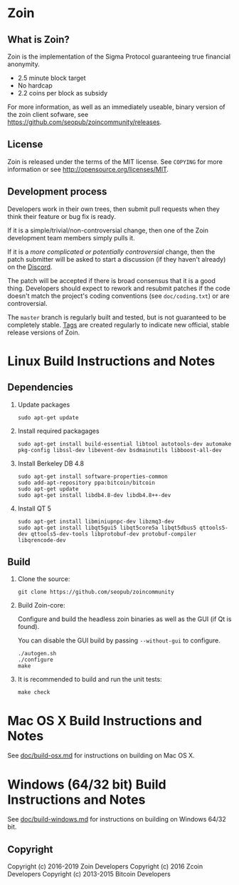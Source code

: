 Zoin
=============================

What is Zoin?
-------------

Zoin is the implementation of the Sigma Protocol guaranteeing true financial anonymity.

 - 2.5 minute block target
 - No hardcap
 - 2.2 coins per block as subsidy

For more information, as well as an immediately useable, binary version of
the zoin client sofware, see https://github.com/seopub/zoincommunity/releases.


License
-------

Zoin is released under the terms of the MIT license. See `COPYING` for more
information or see http://opensource.org/licenses/MIT.


Development process
-------------------

Developers work in their own trees, then submit pull requests when they think
their feature or bug fix is ready.

If it is a simple/trivial/non-controversial change, then one of the Zoin
development team members simply pulls it.

If it is a *more complicated or potentially controversial* change, then the patch
submitter will be asked to start a discussion (if they haven't already) on the
[Discord](https://discord.gg/CmYb67ZKXC).

The patch will be accepted if there is broad consensus that it is a good thing.
Developers should expect to rework and resubmit patches if the code doesn't
match the project's coding conventions (see `doc/coding.txt`) or are
controversial.

The `master` branch is regularly built and tested, but is not guaranteed to be
completely stable. [Tags](https://github.com/seopub/zoincommunity/tags) are created
regularly to indicate new official, stable release versions of Zoin.



Linux Build Instructions and Notes
==================================

Dependencies
----------------------
1.  Update packages

        sudo apt-get update

2.  Install required packagages

        sudo apt-get install build-essential libtool autotools-dev automake pkg-config libssl-dev libevent-dev bsdmainutils libboost-all-dev

3.  Install Berkeley DB 4.8

        sudo apt-get install software-properties-common
        sudo add-apt-repository ppa:bitcoin/bitcoin
        sudo apt-get update
        sudo apt-get install libdb4.8-dev libdb4.8++-dev

4.  Install QT 5

        sudo apt-get install libminiupnpc-dev libzmq3-dev
        sudo apt-get install libqt5gui5 libqt5core5a libqt5dbus5 qttools5-dev qttools5-dev-tools libprotobuf-dev protobuf-compiler libqrencode-dev

Build
----------------------
1.  Clone the source:

        git clone https://github.com/seopub/zoincommunity

2.  Build Zoin-core:

    Configure and build the headless zoin binaries as well as the GUI (if Qt is found).

    You can disable the GUI build by passing `--without-gui` to configure.
        
        ./autogen.sh
        ./configure
        make

3.  It is recommended to build and run the unit tests:

        make check


Mac OS X Build Instructions and Notes
=====================================
See [doc/build-osx.md](https://github.com/seopub/zoincommunity/blob/master/doc/build-osx.md) for instructions on building on Mac OS X.



Windows (64/32 bit) Build Instructions and Notes
=====================================
See [doc/build-windows.md](https://github.com/seopub/zoincommunity/blob/master/doc/build-windows.md) for instructions on building on Windows 64/32 bit.


Copyright
---------

Copyright (c) 2016-2019 Zoin Developers
Copyright (c) 2016 Zcoin Developers
Copyright (c) 2013-2015 Bitcoin Developers
